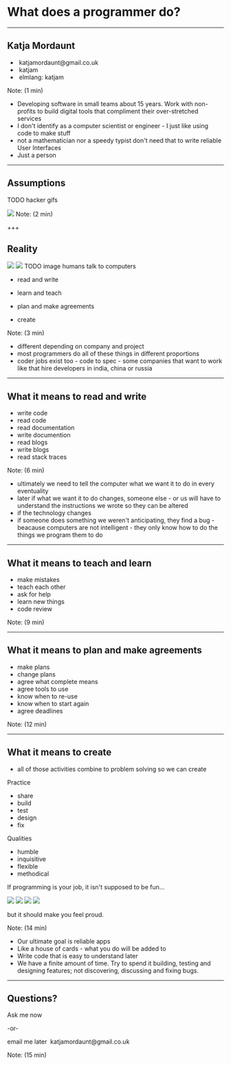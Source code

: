 # What does a programmer do?

---

<!-- .element id="me" data-background="#8fcbdc" -->

## Katja Mordaunt

- &nbsp;katjamordaunt&#64;gmail.co.uk<!-- .element class="icon-envelop"-->
- &nbsp;katjam<!-- .element class="icon-github" -->
- &nbsp;elmlang: katjam<!-- .element class="icon-slack" -->


Note:
(1 min)
- Developing software in small teams about 15 years. Work with non-profits to build digital tools that compliment their over-stretched services
- I don't identify as a computer scientist or engineer - I just like using code to make stuff
- not a mathematician nor a speedy typist don't need that to write reliable User Interfaces
- Just a person

---

## Assumptions

TODO hacker gifs

![](assets/images/functional-primer.png)<!-- .element class="fragment" data-fragment-index="1" -->
Note:
(2 min)

+++

## Reality

![](assets/images/anti-js.png)<!-- .element class="fragment inline" data-fragment-index="2" -->
![](assets/images/tools-choices.png)<!-- .element class="fragment inline" data-fragment-index="2" -->
 TODO image humans talk to computers

- read and write
- learn and teach
- plan and make agreements

- create

Note:
(3 min)
- different depending on company and project
- most programmers do all of these things in different proportions
- coder jobs exist too - code to spec - some companies that want to work like that hire developers in india, china or russia

---

<!-- .element id="app-venture" data-transition="zoom" data-background="#8fcbdc" -->

## What it means to read and write
- write code
- read code
- read documentation
- write documention
- read blogs
- write blogs
- read stack traces

Note:
(6 min)
- ultimately we need to tell the computer what we want it to do in every eventuality
- later if what we want it to do changes, someone else - or us will have to understand the instructions we wrote so they can be altered
- if the technology changes 
- if someone does something we weren't anticipating, they find a bug - beacause computers are not intelligent - they only know how to do the things we program them to do

---

## What it means to teach and learn
- make mistakes
- teach each other
- ask for help
- learn new things
- code review

Note:
(9 min)

---

## What it means to plan and make agreements
- make plans
- change plans
- agree what complete means
- agree tools to use
- know when to re-use
- know when to start again
- agree deadlines

Note:
(12 min)

---

<!-- CONCLUDE AND SUMMARY -->
## What it means to create

- all of those activities combine to problem solving so we can create

Practice
- share
- build
- test
- design
- fix

Qualities
- humble
- inquisitive
- flexible
- methodical

If programming is your job, it isn't supposed to be fun...

![](assets/images/cards1.jpg)<!-- .element class="fragment inline" data-fragment-index="1"-->
![](assets/images/cards3.jpg)<!-- .element class="fragment inline" data-fragment-index="2"-->
![](assets/images/cards2.jpg)<!-- .element class="fragment inline" data-fragment-index="3"-->
![](assets/images/cards-down.jpg)<!-- .element class="fragment" data-fragment-index="4"-->

but it should make you feel proud.<!-- .element class="fragment" data-fragment-index="5"-->

Note:
(14 min)
- Our ultimate goal is reliable apps
- Like a house of cards - what you do will be added to
- Write code that is easy to understand later
- We have a finite amount of time. Try to spend it building, testing and designing features; not discovering, discussing and fixing bugs.

---

<!-- .element id="thanks" data-background="#8fcbdc" -->

## Questions?

Ask me now

-or-

email me later &nbsp;katjamordaunt&#64;gmail.co.uk<!-- .element class="icon-envelop"-->

Note:
(15 min)
